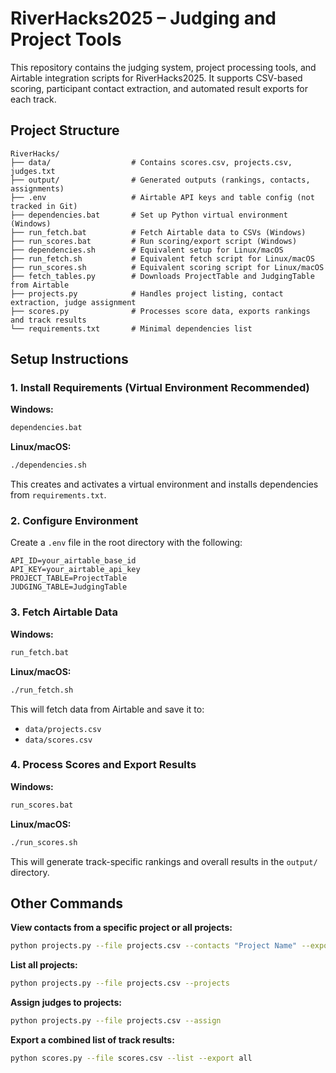 
# RiverHacks2025 – Judging and Project Tools

This repository contains the judging system, project processing tools, and Airtable integration scripts for RiverHacks2025. It supports CSV-based scoring, participant contact extraction, and automated result exports for each track.

## Project Structure

```
RiverHacks/
├── data/                  # Contains scores.csv, projects.csv, judges.txt
├── output/                # Generated outputs (rankings, contacts, assignments)
├── .env                   # Airtable API keys and table config (not tracked in Git)
├── dependencies.bat       # Set up Python virtual environment (Windows)
├── run_fetch.bat          # Fetch Airtable data to CSVs (Windows)
├── run_scores.bat         # Run scoring/export script (Windows)
├── dependencies.sh        # Equivalent setup for Linux/macOS
├── run_fetch.sh           # Equivalent fetch script for Linux/macOS
├── run_scores.sh          # Equivalent scoring script for Linux/macOS
├── fetch_tables.py        # Downloads ProjectTable and JudgingTable from Airtable
├── projects.py            # Handles project listing, contact extraction, judge assignment
├── scores.py              # Processes score data, exports rankings and track results
└── requirements.txt       # Minimal dependencies list
```

## Setup Instructions

### 1. Install Requirements (Virtual Environment Recommended)

**Windows:**

```cmd
dependencies.bat
```

**Linux/macOS:**

```bash
./dependencies.sh
```

This creates and activates a virtual environment and installs dependencies from `requirements.txt`.

### 2. Configure Environment

Create a `.env` file in the root directory with the following:

```
API_ID=your_airtable_base_id
API_KEY=your_airtable_api_key
PROJECT_TABLE=ProjectTable
JUDGING_TABLE=JudgingTable
```

### 3. Fetch Airtable Data

**Windows:**

```cmd
run_fetch.bat
```

**Linux/macOS:**

```bash
./run_fetch.sh
```

This will fetch data from Airtable and save it to:

- `data/projects.csv`
- `data/scores.csv`

### 4. Process Scores and Export Results

**Windows:**

```cmd
run_scores.bat
```

**Linux/macOS:**

```bash
./run_scores.sh
```

This will generate track-specific rankings and overall results in the `output/` directory.

## Other Commands

**View contacts from a specific project or all projects:**

```bash
python projects.py --file projects.csv --contacts "Project Name" --export .
```

**List all projects:**

```bash
python projects.py --file projects.csv --projects
```

**Assign judges to projects:**

```bash
python projects.py --file projects.csv --assign
```

**Export a combined list of track results:**

```bash
python scores.py --file scores.csv --list --export all
```
